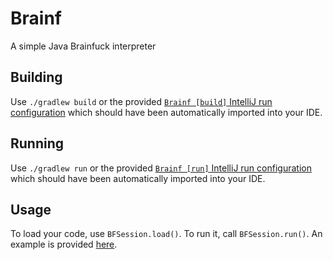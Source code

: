 # Brainf
 A simple Java Brainfuck interpreter

## Building
Use `./gradlew build` or the provided [`Brainf [build]` IntelliJ run configuration](.run/Brainf%20%5Bbuild%5D.run.xml) which should have been automatically imported into your IDE.

## Running
Use `./gradlew run` or the provided [`Brainf [run]` IntelliJ run configuration](.run/Brainf%20%5Brun%5D.run.xml) which should have been automatically imported into your IDE.

## Usage
To load your code, use `BFSession.load()`. To run it, call `BFSession.run()`. An example is provided [here](src/main/java/info/sciman/Main.java).